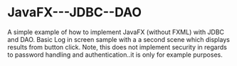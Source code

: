 # JavaFX---JDBC--DAO
A simple example of how to implement JavaFX (without FXML) with JDBC and DAO. Basic Log in screen sample with a a second scene which displays results from button click. Note, this does not implement security in regards to password handling and authentication..it is only for example purposes.

